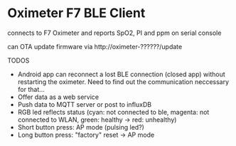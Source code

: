 # Oximeter F7 BLE Client

connects to F7 Oximeter and reports SpO2, PI and ppm on serial console

can OTA update firmware via http://oximeter-??????/update

TODOS

* Android app can reconnect a lost BLE connection (closed app) without restarting the oximeter.
  Need to find out the communication neccessary for that...
* Offer data as a web service
* Push data to MQTT server or post to influxDB
* RGB led reflects status (cyan: not connected to ble, magenta: not connected to WLAN, green: healthy -> red: unhealthy)
* Short button press: AP mode (pulsing led?)
* Long button press: "factory" reset -> AP mode
